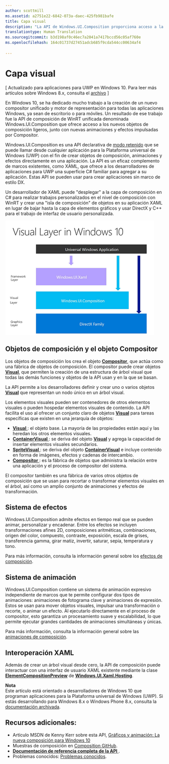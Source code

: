 ```yaml
---
author: scottmill
ms.assetid: a2751e22-6842-073a-daec-425fb981bafe
title: Capa visual
description: "La API de Windows.UI.Composition proporciona acceso a la capa de composición entre la capa de marco (XAML) y la capa de elementos gráficos (DirectX)."
translationtype: Human Translation
ms.sourcegitcommit: b3d198af0c46ec7a2041a7417bccd56c05af760e
ms.openlocfilehash: 164c01737d27451adcb685f9cda544cc00634af4

---
```

# Capa visual

\[ Actualizado para aplicaciones para UWP en Windows 10. Para leer más artículos sobre Windows 8.x, consulta el [archivo](http://go.microsoft.com/fwlink/p/?linkid=619132) \]

En Windows 10, se ha dedicado mucho trabajo a la creación de un nuevo compositor unificado y motor de representación para todas las aplicaciones Windows, ya sean de escritorio o para móviles. Un resultado de ese trabajo fue la API de composición de WinRT unificada denominada Windows.UI.Composition que ofrece acceso a los nuevos objetos de composición ligeros, junto con nuevas animaciones y efectos impulsadas por Compositor.

Windows.UI.Composition es una API declarativa de [modo retenido](https://msdn.microsoft.com/library/windows/desktop/ff684178.aspx) que se puede llamar desde cualquier aplicación para la Plataforma universal de Windows (UWP) con el fin de crear objetos de composición, animaciones y efectos directamente en una aplicación. La API es un eficaz complemento de marcos existentes, como XAML, que ofrece a los desarrolladores de aplicaciones para UWP una superficie C# familiar para agregar a su aplicación. Estas API se pueden usar para crear aplicaciones sin marco de estilo DX.

Un desarrollador de XAML puede "desplegar" a la capa de composición en C# para realizar trabajos personalizados en el nivel de composición con WinRT y crear una "isla de composición" de objetos en su aplicación XAML en lugar de bajar hasta la capa de elementos gráficos y usar DirectX y C++ para el trabajo de interfaz de usuario personalizada.

![](images/layers-win-ui-composition.png)
## <span id="Composition_Objects_and_The_Compositor"></span><span id="composition_objects_and_the_compositor"></span><span id="COMPOSITION_OBJECTS_AND_THE_COMPOSITOR"></span>Objetos de composición y el objeto Compositor

Los objetos de composición los crea el objeto [**Compositor**](https://msdn.microsoft.com/library/windows/apps/Dn706789), que actúa como una fábrica de objetos de composición. El compositor puede crear objetos [**Visual**](https://msdn.microsoft.com/library/windows/apps/Dn706858), que permiten la creación de una estructura de árbol visual que todas las demás funciones y objetos de la API usan y en la que se basan.

La API permite a los desarrolladores definir y crear uno o varios objetos [**Visual**](https://msdn.microsoft.com/library/windows/apps/Dn706858) que representan un nodo único en un árbol visual.

Los elementos visuales pueden ser contenedores de otros elementos visuales o pueden hospedar elementos visuales de contenido. La API facilita el uso al ofrecer un conjunto claro de objetos [**Visual**](https://msdn.microsoft.com/library/windows/apps/Dn706858) para tareas específicas que existen en una jerarquía de objetos:

-   [
              **Visual**
            ](https://msdn.microsoft.com/library/windows/apps/Dn706858): el objeto base. La mayoría de las propiedades están aquí y las heredan los otros elementos visuales.
-   [
              **ContainerVisual**
            ](https://msdn.microsoft.com/library/windows/apps/Dn706810): se deriva del objeto [**Visual**](https://msdn.microsoft.com/library/windows/apps/Dn706858) y agrega la capacidad de insertar elementos visuales secundarios.
-   [
              **SpriteVisual**
            ](https://msdn.microsoft.com/library/windows/apps/Mt589433): se deriva del objeto [**ContainerVisual**](https://msdn.microsoft.com/library/windows/apps/Dn706810) e incluye contenido en forma de imágenes, efectos y cadenas de intercambio.
-   [
              **Compositor**
            ](https://msdn.microsoft.com/library/windows/apps/Dn706789): es la fábrica de objetos que administra la relación entre una aplicación y el proceso de compositor del sistema.

El compositor también es una fábrica de varios otros objetos de composición que se usan para recortar o transformar elementos visuales en el árbol, así como un amplio conjunto de animaciones y efectos de transformación.

## <span id="Effects_System"></span><span id="effects_system"></span><span id="EFFECTS_SYSTEM"></span>Sistema de efectos

Windows.UI.Composition admite efectos en tiempo real que se pueden animar, personalizar y encadenar. Entre los efectos se incluyen transformaciones afines 2D, composiciones aritméticas, combinaciones, origen del color, compuesto, contraste, exposición, escala de grises, transferencia gamma, girar matiz, invertir, saturar, sepia, temperatura y tono.

Para más información, consulta la información general sobre los [efectos de composición](composition-effects.md).

## <span id="Animation_System"></span><span id="animation_system"></span><span id="ANIMATION_SYSTEM"></span>Sistema de animación

Windows.UI.Composition contiene un sistema de animación expresivo independiente de marcos que te permite configurar dos tipos de animaciones: animaciones de fotograma clave y animaciones de expresión. Estos se usan para mover objetos visuales, impulsar una transformación o recorte, o animar un efecto. Al ejecutarlo directamente en el proceso de compositor, esto garantiza un procesamiento suave y escalabilidad, lo que permite ejecutar grandes cantidades de animaciones simultáneas y únicas.

Para más información, consulta la información general sobre las [animaciones de composición](composition-animation.md).

## <span id="XAML_Interoperation"></span><span id="xaml_interoperation"></span><span id="XAML_INTEROPERATION"></span>Interoperación XAML

Además de crear un árbol visual desde cero, la API de composición puede interactuar con una interfaz de usuario XAML existente mediante la clase [**ElementCompositionPreview**](https://msdn.microsoft.com/library/windows/apps/Mt608976) de [**Windows.UI.Xaml.Hosting**](https://msdn.microsoft.com/library/windows/apps/Hh701908).


**Nota**  
Este artículo está orientado a desarrolladores de Windows 10 que programan aplicaciones para la Plataforma universal de Windows (UWP). Si estás desarrollando para Windows 8.x o Windows Phone 8.x, consulta la [documentación archivada](http://go.microsoft.com/fwlink/p/?linkid=619132).

 

## <span id="Additional_Resources_"></span><span id="additional_resources_"></span><span id="ADDITIONAL_RESOURCES_"></span>Recursos adicionales:

-   Artículo MSDN de Kenny Kerr sobre esta API, [Gráficos y animación: La nueva composición para Windows 10](https://msdn.microsoft.com/magazine/mt590968)
-   Muestras de composición en [Composition GitHub](https://github.com/Microsoft/composition).
-   [
              **Documentación de referencia completa de la API**
            ](https://msdn.microsoft.com/library/windows/apps/Dn706878).
-   Problemas conocidos: [Problemas conocidos](https://social.msdn.microsoft.com/Forums/en-US/home?forum=Win10SDKToolsIssues).

 

 







<!--HONumber=Jun16_HO4-->


